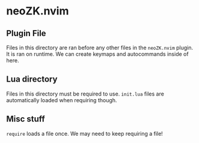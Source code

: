 # neoZK.nvim

## Plugin File

Files in this directory are ran before any other files in the `neoZK.nvim` plugin.
It is ran on runtime.
We can create keymaps and autocommands inside of here.

## Lua directory

Files in this directory must be required to use.
`init.lua` files are automatically loaded when requiring though.


## Misc stuff

`require` loads a file once.
We may need to keep requiring a file!
